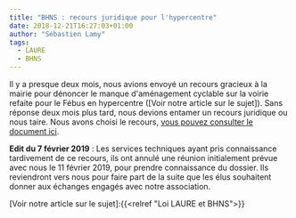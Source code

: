 ```yaml
---
title: "BHNS : recours juridique pour l'hypercentre"
date: 2018-12-21T16:27:03+01:00
author: "Sébastien Lamy"
tags:
  - LAURE
  - BHNS
---
```

Il y a presque deux mois, nous avions envoyé un recours gracieux à la mairie
pour dénoncer le manque d'aménagement cyclable sur la voirie refaite pour
le Fébus en hypercentre ([Voir notre article sur le sujet]). Sans réponse deux 
mois plus tard, nous devions entamer un recours juridique ou nous taire. Nous 
avons choisi le recours, [vous pouvez consulter le document ici].

**Edit du 7 février 2019** : Les services techniques ayant pris connaissance
tardivement de ce recours, ils ont annulé une réunion initialement prévue
avec nous le 11 février 2019, pour prendre connaissance du dossier. Ils 
reviendront vers nous pour faire part de la suite que les élus souhaitent 
donner aux échanges engagés avec notre association.

[vous pouvez consulter le document ici]: recours-contentieux-pau-a-velo-BHNS-LAURE-2018-12-21.pdf
[Voir notre article sur le sujet]:{{<relref "Loi LAURE et BHNS">}}